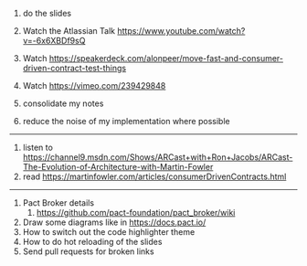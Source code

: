 1. do the slides

1. Watch the Atlassian Talk  https://www.youtube.com/watch?v=-6x6XBDf9sQ
1. Watch https://speakerdeck.com/alonpeer/move-fast-and-consumer-driven-contract-test-things
1. Watch https://vimeo.com/239429848
1. consolidate my notes
1. reduce the noise of my implementation where possible

---

1. listen to https://channel9.msdn.com/Shows/ARCast+with+Ron+Jacobs/ARCast-The-Evolution-of-Architecture-with-Martin-Fowler
1. read https://martinfowler.com/articles/consumerDrivenContracts.html

---

1. Pact Broker details
   1. https://github.com/pact-foundation/pact_broker/wiki
1. Draw some diagrams like in https://docs.pact.io/
1. How to switch out the code highlighter theme
1. How to do hot reloading of the slides
1. Send pull requests for broken links